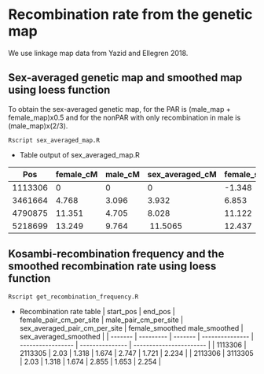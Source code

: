 # Recombination rate from the genetic map

We use linkage map data from Yazid and Ellegren 2018. 

## Sex-averaged genetic map and smoothed map using loess function
To obtain the sex-averaged genetic map, for the PAR is (male_map + female_map)x0.5
and for the nonPAR with only recombination in male is (male_map)x(2/3).

`Rscript sex_averaged_map.R`

- Table output of sex_averaged_map.R

| Pos     | female_cM | male_cM | sex_averaged_cM | female_smoothed25 | male_smoothed25 | sex_averaged_smoothed25 |
| ------- | --------- | ------- | --------------- | ----------------- | --------------- | ----------------------- | 
| 1113306 | 0         | 0       | 0               | -1.348 | 0.644 | -0.352 | 
| 3461664 | 4.768     | 3.096   | 3.932           | 6.853 | 3.646 | 5.249 | 
| 4790875 | 11.351    | 4.705   | 8.028           | 11.122 | 5.421 | 8.271 | 
| 5218699 | 13.249    | 9.764   | 11.5065         | 12.437 | 6.002 | 9.22 | 

## Kosambi-recombination frequency and the smoothed recombination rate using loess function

`Rscript get_recombination_frequency.R` 

- Recombination rate table
| start_pos | end_pos | female_pair_cm_per_site | male_pair_cm_per_site | sex_averaged_pair_cm_per_site | female_smoothed male_smoothed | sex_averaged_smoothed |
| ------- | --------- | ------- | --------------- | ----------------- | --------------- | ----------------------- | 
| 1113306 | 2113305 | 2.03 |   1.318  | 1.674 |  2.747 |  1.721 |  2.234 |
| 2113306 | 3113305 | 2.03 |   1.318  | 1.674 |  2.855 |  1.653 |  2.254 |